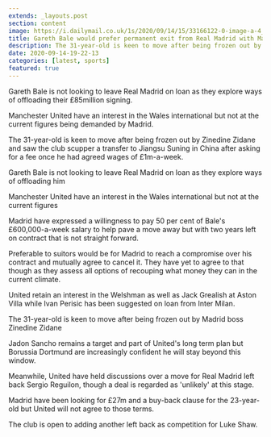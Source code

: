 ```yaml
---
extends: _layouts.post
section: content
image: https://i.dailymail.co.uk/1s/2020/09/14/15/33166122-0-image-a-4_1600094346041.jpg 
title: Gareth Bale would prefer permanent exit from Real Madrid with Manchester United stalling over loan 
description: The 31-year-old is keen to move after being frozen out by Zinedine Zidane and saw the club scupper a transfer to Jiangsu Suning in China after asking for a fee once he had agreed wages. 
date: 2020-09-14-19-22-13 
categories: [latest, sports] 
featured: true 
--- 
```

Gareth Bale is not looking to leave Real Madrid on loan as they explore ways of offloading their £85million signing.

Manchester United have an interest in the Wales international but not at the current figures being demanded by Madrid.

The 31-year-old is keen to move after being frozen out by Zinedine Zidane and saw the club scupper a transfer to Jiangsu Suning in China after asking for a fee once he had agreed wages of £1m-a-week.

Gareth Bale is not looking to leave Real Madrid on loan as they explore ways of offloading him

Manchester United have an interest in the Wales international but not at the current figures

Madrid have expressed a willingness to pay 50 per cent of Bale's £600,000-a-week salary to help pave a move away but with two years left on contract that is not straight forward.

Preferable to suitors would be for Madrid to reach a compromise over his contract and mutually agree to cancel it. They have yet to agree to that though as they assess all options of recouping what money they can in the current climate.

United retain an interest in the Welshman as well as Jack Grealish at Aston Villa while Ivan Perisic has been suggested on loan from Inter Milan.

The 31-year-old is keen to move after being frozen out by Madrid boss Zinedine Zidane

Jadon Sancho remains a target and part of United's long term plan but Borussia Dortmund are increasingly confident he will stay beyond this window.

Meanwhile, United have held discussions over a move for Real Madrid left back Sergio Reguilon, though a deal is regarded as 'unlikely' at this stage. 

Madrid have been looking for £27m and a buy-back clause for the 23-year-old but United will not agree to those terms. 

The club is open to adding another left back as competition for Luke Shaw.

